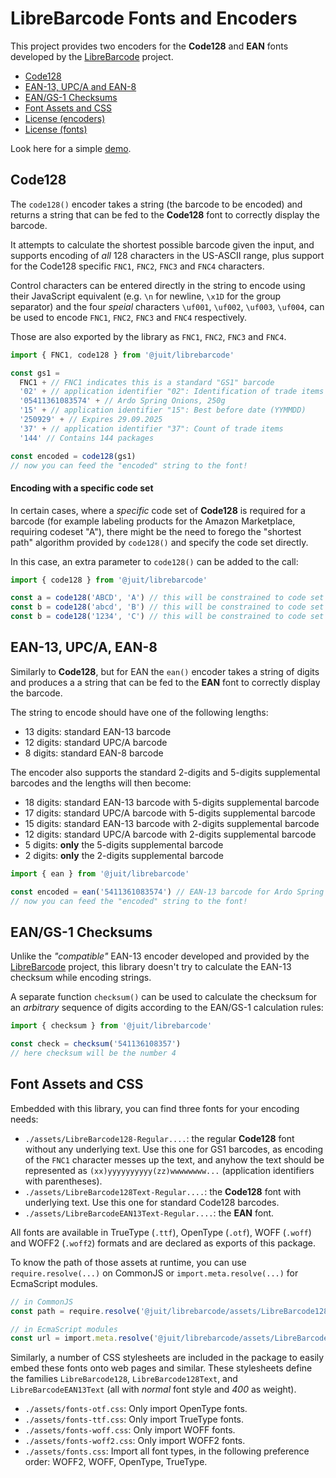 LibreBarcode Fonts and Encoders
===============================

This project provides two encoders for the **Code128** and **EAN** fonts
developed by the [LibreBarcode](https://github.com/graphicore/librebarcode)
project.

* [Code128](#code128)
* [EAN-13, UPC/A and EAN-8](#ean-13-upca-ean-8)
* [EAN/GS-1 Checksums](#eangs-1-checksums)
* [Font Assets and CSS](#font-assets-and-css)
* [License (encoders)](LICENSE-ASL.md)
* [License (fonts)](LICENSE-OFL.md)

Look here for a simple [demo](https://juitnow.github.io/juit-librebarcode/).

Code128
-------

The `code128()` encoder takes a string (the barcode to be encoded) and returns
a string that can be fed to the **Code128** font to correctly display the
barcode.

It attempts to calculate the shortest possible barcode given the input, and
supports encoding of _all_ 128 characters in the US-ASCII range, plus support
for the Code128 specific `FNC1`, `FNC2`, `FNC3` and `FNC4` characters.

Control characters can be entered directly in the string to encode using their
JavaScript equivalent (e.g. `\n` for newline, `\x1D` for the group separator)
and the four _speial_ characters `\uf001`, `\uf002`, `\uf003`, `\uf004`, can
be used to encode `FNC1`, `FNC2`, `FNC3` and `FNC4` respectively.

Those are also exported by the library as `FNC1`, `FNC2`, `FNC3` and `FNC4`.

```typescript
import { FNC1, code128 } from '@juit/librebarcode'

const gs1 =
  FNC1 + // FNC1 indicates this is a standard "GS1" barcode
  '02' + // application identifier "02": Identification of trade items
  '05411361083574' + // Ardo Spring Onions, 250g
  '15' + // application identifier "15": Best before date (YYMMDD)
  '250929' + // Expires 29.09.2025
  '37' + // application identifier "37": Count of trade items
  '144' // Contains 144 packages

const encoded = code128(gs1)
// now you can feed the "encoded" string to the font!
```

#### Encoding with a specific code set

In certain cases, where a _specific_ code set of **Code128** is required for
a barcode (for example labeling products for the Amazon Marketplace, requiring
codeset "A"), there might be the need to forego the "shortest path" algorithm
provided by `code128()` and specify the code set directly.

In this case, an extra parameter to `code128()` can be added to the call:

```typescript
import { code128 } from '@juit/librebarcode'

const a = code128('ABCD', 'A') // this will be constrained to code set "A"
const b = code128('abcd', 'B') // this will be constrained to code set "B"
const b = code128('1234', 'C') // this will be constrained to code set "C"
```



EAN-13, UPC/A, EAN-8
--------------------

Similarly to **Code128**, but for EAN the `ean()` encoder takes a string of
digits and produces a a string that can be fed to the **EAN** font to correctly
display the barcode.

The string to encode should have one of the following lengths:

* 13 digits: standard EAN-13 barcode
* 12 digits: standard UPC/A barcode
* 8 digits: standard EAN-8 barcode

The encoder also supports the standard 2-digits and 5-digits supplemental
barcodes and the lengths will then become:

* 18 digits: standard EAN-13 barcode with 5-digits supplemental barcode
* 17 digits: standard UPC/A barcode with 5-digits supplemental barcode
* 15 digits: standard EAN-13 barcode with 2-digits supplemental barcode
* 12 digits: standard UPC/A barcode with 2-digits supplemental barcode
* 5 digits: **only** the 5-digits supplemental barcode
* 2 digits: **only** the 2-digits supplemental barcode

```typescript
import { ean } from '@juit/librebarcode'

const encoded = ean('5411361083574') // EAN-13 barcode for Ardo Spring Onions
// now you can feed the "encoded" string to the font!
```



EAN/GS-1 Checksums
-------------------

Unlike the _"compatible"_ EAN-13 encoder developed and provided by the
[LibreBarcode](https://github.com/graphicore/librebarcode) project, this
library doesn't try to calculate the EAN-13 checksum while encoding strings.

A separate function `checksum()` can be used to calculate the checksum for
an *arbitrary* sequence of digits according to the EAN/GS-1 calculation rules:

```typescript
import { checksum } from '@juit/librebarcode'

const check = checksum('541136108357')
// here checksum will be the number 4
```



Font Assets and CSS
-------------------

Embedded with this library, you can find three fonts for your encoding needs:

* `./assets/LibreBarcode128-Regular....`: the regular **Code128** font without
  any underlying text. Use this one for GS1 barcodes, as encoding of the `FNC1`
  character messes up the text, and anyhow the text should be represented as
  `(xx)yyyyyyyyyy(zz)wwwwwwww...` (application identifiers with parentheses).
* `./assets/LibreBarcode128Text-Regular....`: the **Code128** font with
  underlying text. Use this one for standard Code128 barcodes.
* `./assets/LibreBarcodeEAN13Text-Regular....`: the **EAN** font.

All fonts are available in TrueType (`.ttf`), OpenType (`.otf`), WOFF (`.woff`)
and WOFF2 (`.woff2`) formats and are declared as exports of this package.

To know the path of those assets at runtime, you can use `require.resolve(...)`
on CommonJS or `import.meta.resolve(...)` for EcmaScript modules.

```typescript
// in CommonJS
const path = require.resolve('@juit/librebarcode/assets/LibreBarcode128-Regular.ttf')

// in EcmaScript modules
const url = import.meta.resolve('@juit/librebarcode/assets/LibreBarcodeEAN13Text-Regular.woff2')
```

Similarly, a number of CSS stylesheets are included in the package to easily
embed these fonts onto web pages and similar. These stylesheets define the
families `LibreBarcode128`, `LibreBarcode128Text`, and `LibreBarcodeEAN13Text`
(all with _normal_ font style and _400_ as weight).

* `./assets/fonts-otf.css`: Only import OpenType fonts.
* `./assets/fonts-ttf.css`: Only import TrueType fonts.
* `./assets/fonts-woff.css`: Only import WOFF fonts.
* `./assets/fonts-woff2.css`: Only import WOFF2 fonts.
* `./assets/fonts.css`: Import all font types, in the following preference
   order: WOFF2, WOFF, OpenType, TrueType.
